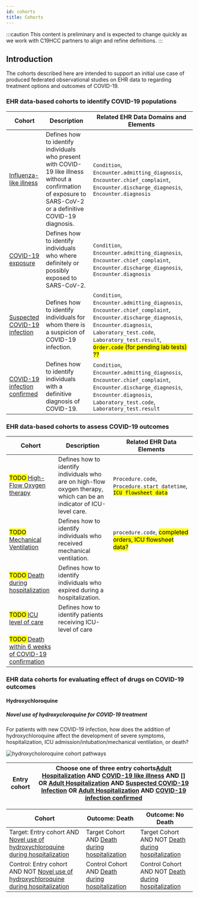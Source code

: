 ```yaml
---
id: cohorts
title: Cohorts
---
```


:::caution
This content is preliminary and is expected to change quickly as we work with C19HCC partners to align and refine definitions.
:::

## Introduction

The cohorts described here are intended to support an initial use case of produced federated observational studies on EHR data to regarding treatment options and outcomes of COVID-19.


### EHR data-based cohorts to identify COVID-19 populations


| Cohort | Description | Related EHR Data Domains and Elements |
| --- |--- | --- |
| [Influenza-like illness]() | Defines how to identify individuals who present with COVID-19 like illness without a confirmation of exposure to SARS-CoV-2 or a definitive COVID-19 diagnosis. | `Condition`, `Encounter.admitting_diagnosis`, `Encounter.chief_complaint`, `Encounter.discharge_diagnosis`,  `Encounter.diagnosis` |
| [COVID-19 exposure]() | Defines how to identify individuals who where definitely or possibly exposed to SARS-CoV-2. | `Condition`, `Encounter.admitting_diagnosis`, `Encounter.chief_complaint`, `Encounter.discharge_diagnosis`, `Encounter.diagnosis` |
| [Suspected COVID-19 infection]() | Defines how to identify individuals for whom there is a suspicion of COVID-19 infection. | `Condition`, `Encounter.admitting_diagnosis`, `Encounter.chief_complaint`, `Encounter.discharge_diagnosis`, `Encounter.diagnosis`, `Laboratory_test.code`, `Laboratory_test.result`, <mark>`Order.code` (for pending lab tests) ??</mark> |
| [COVID-19 infection confirmed]() | Defines how to identify individuals with a definitive diagnosis of COVID-19. | `Condition`, `Encounter.admitting_diagnosis`, `Encounter.chief_complaint`, `Encounter.discharge_diagnosis`, `Encounter.diagnosis`, `Laboratory_test.code`, `Laboratory_test.result` |

### EHR data-based cohorts to assess COVID-19 outcomes

| Cohort | Description | Related EHR Data Elements |
| --- | --- | --- |
| <mark>TODO </mark>[High-Flow Oxygen therapy]() | Defines how to identify individuals who are on high-flow oxygen therapy, which can be an indicator of ICU-level care. | `Procedure.code`, `Procedure.start_datetime`, <mark>`ICU flowsheet data`</mark> |
| <mark>TODO </mark>[Mechanical Ventilation]()        | Defines how to identify individuals who received mechanical ventilation. | `procedure.code`, <mark>completed orders, ICU flowsheet data?</mark>
<mark>TODO </mark>[Death during hospitalization]() | Defines how to identify individuals who expired during a hospitalization. |
| <mark>TODO </mark>[ICU level of care]() | Defines how to identify patients receiving ICU-level of care |
| <mark>TODO </mark>[Death within 6 weeks of COVID-19 confirmation]() |


### EHR data cohorts for evaluating effect of drugs on COVID-19 outcomes

#### Hydroxychloroquine

##### Novel use of hydroxycloroquine for COVID-19 treatment

For patients with new COVID-19 infection, how does the addition of hydroxychloroquine affect the development of severe symptoms, hospitalization, ICU admission/intubation/mechanical ventilation, or death?

![hydroxycholoroquine cohort pathways](/static/img/hydroxy_cohorts.png)

| Entry cohort | Choose one of three entry cohorts[Adult Hospitalization]() AND [COVID-19 like illness]() AND [] OR [Adult Hospitalization]() AND [Suspected COVID-19 Infection]() OR [Adult Hospitalization]() AND [COVID-19 infection confirmed]()|
| --- | --- |

| Cohort | Outcome: Death | Outcome: No Death
| --- | --- | --- |
| Target: Entry cohort AND [Novel use of hydroxychloroquine during hospitalization]() | Target Cohort AND [Death during hospitalization]() | Target Cohort AND NOT [Death during hospitalization]() |
| Control: Entry cohort AND NOT [Novel use of hydroxychloroquine during hospitalization]() | Control Cohort AND [Death during hospitalization]() | Control Cohort AND NOT [Death during hospitalization]() |

